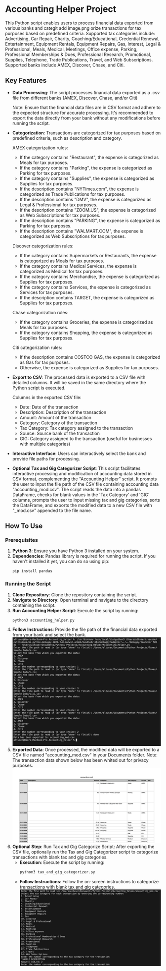 # Accounting Helper Project

This Python script enables users to process financial data exported from various banks and categit add image.png orize transactions for tax purposes based on predefined criteria. Supported tax categories include: Advertising, Car Repair, Charity, Coaching/Educational, Credential Renewal, Entertainment, Equipment Rentals, Equipment Repairs, Gas, Interest, Legal & Professional, Meals, Medical, Meetings, Office expense, Parking, Professional Memberships & Dues, Professional Research, Promotional, Supplies, Telephone, Trade Publications, Travel, and Web Subscriptions. Supported banks include AMEX, Discover, Chase, and Citi. 
## Key Features

- **Data Processing**: The script processes financial data exported as a .csv file from different banks (AMEX, Discover, Chase, and/or Citi)

    Note: Ensure that the financial data files are in CSV format and adhere to the expected structure for accurate processing. It's recommended to export the data directly from your bank without any modifications before running the script.

- **Categorization**: Transactions are categorized for tax purposes based on predefined criteria, such as description and category.

    AMEX categorization rules:
    - If the category contains "Restaurant", the expense is categorized as Meals for tax purposes.
    - If the category contains "Parking", the expense is categorized as Parking for tax purposes.
    - If the category contains "Supplies", the expense is categorized as Supplies for tax purposes.
    - If the description contains "NYTimes.com", the expense is categorized as Trade Publications for tax purposes.
    - If the description contains "DMV", the expense is categorized as Legal & Professional for tax purposes.
    - If the description contains "ZOOM.US", the expense is categorized as Web Subscriptions for tax purposes.
    - If the description contains "PARKING", the expense is categorized as Parking for tax purposes.
    - If the description contains "WALMART.COM", the expense is categorized as Web Subscriptions for tax purposes.

    Discover categorization rules:
    - If the category contains Supermarkets or Restaurants, the expense is categorized as Meals for tax purposes.
    - If the category contains Medical Services, the expense is categorized as Medical for tax purposes.
    - If the category contains Merchandise, the expense is categorized as Supplies for tax purposes.
    - If the category contains Services, the expense is categorized as Services for tax purposes.
    - If the description contains TARGET, the expense is categorized as Supplies for tax purposes.

    Chase categorization rules:
    - If the category contains Groceries, the expense is categorized as Meals for tax purposes.
    - If the category contains Shopping, the expense is categorized as Supplies for tax purposes.

    Citi categorization rules:
    - If the description contains COSTCO GAS, the expense is categorized as Gas for tax purposes.
    - Otherwise, the expense is categorized as Supplies for tax purposes.

- **Export to CSV**: The processed data is exported to a CSV file with detailed columns. It will be saved in the same directory where the Python script is executed.

    Columns in the exported CSV file:
    - Date: Date of the transaction
    - Description: Description of the transaction
    - Amount: Amount of the transaction
    - Category: Category of the transaction
    - Tax Category: Tax category assigned to the transaction
    - Source: Source bank of the transaction
    - GIG: Category assigned to the transaction (useful for businesses with multiple categories)

- **Interactive Interface**: Users can interactively select the bank and provide file paths for processing.
- **Optional Tax and Gig Categorizer Script**: This script facilitates interactive processing and modification of accounting data stored in CSV format, complementing the "Accounting Helper" script. It prompts the user to input the file path of the CSV file containing accounting data "accounting_mod.csv". The script reads the data into a pandas DataFrame, checks for blank values in the 'Tax Category' and 'GIG' columns, prompts the user to input missing tax and gig categories, sorts the DataFrame, and exports the modified data to a new CSV file with "_mod.csv" appended to the file name.


## How To Use

### Prerequisites

1. **Python 3**: Ensure you have Python 3 installed on your system.
2. **Dependencies**: Pandas library is required for running the script. If you haven't installed it yet, you can do so using pip:
    ```bash
    pip install pandas
    ```

### Running the Script

1. **Clone Repository**: Clone the repository containing the script.
2. **Navigate to Directory**: Open terminal and navigate to the directory containing the script.
3. **Run Accounting Helper Script**: Execute the script by running:
    ```bash
    python3 accounting_helper.py
    ```
4. **Follow Instructions**: Provide the file path of the financial data exported from your bank and select the bank.
    ![Screenshot of the Accounting Helper scipt running](/Accounting_Helper_Run.png)
5. **Exported Data**: Once processed, the modified data will be exported to a CSV file named "accounting_mod.csv" in your Documents folder.
    Note: The transaction data shown below has been whited out for privacy purposes. 
    ![Screenshot of the exported data](/Modified_Data_Blanked.png)
6. **Optional Step**: Run Tax and Gig Categorize Script: After exporting the CSV file, optionally run the Tax and Gig Categorizer script to categorize transactions with blank tax and gig categories. 
    - **Execution**: Execute the script by running:
      ```bash
      python3 tax_and_gig_categorizer.py
      ```
    - **Follow Instructions**: Follow the on-screen instructions to categorize transactions with blank tax and gig categories.
        ![Screenshot of the Tax and Gig Categorizer script running](/Tax_and_Gig_Categorizer_Run.png)


